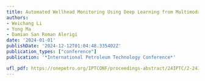 ```yaml
---
title: Automated Wellhead Monitoring Using Deep Learning from Multimodal Imaging
authors:
- Weichang Li
- Yong Ma
- Damian San Roman Alerigi
date: '2024-01-01'
publishDate: '2024-12-12T01:04:48.335402Z'
publication_types: ["conference"]
publication: '*International Petroleum Technology Conference*'

ufl_pdf: https://onepetro.org/IPTCONF/proceedings-abstract/24IPTC/2-24IPTC/D021S055R012/542613
---
```

